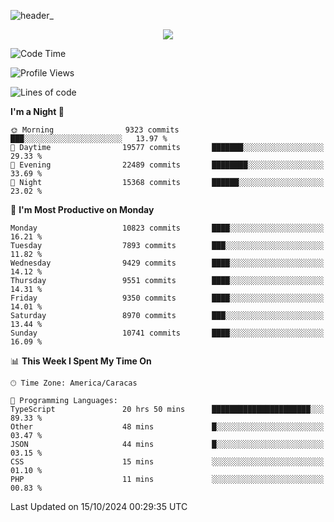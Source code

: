 ![header_](https://github.com/user-attachments/assets/4010d822-ccdc-4198-b608-18c773338d18)


<p align="center">
  <a href="http://www.github.com/thevacs">
    <img src="https://github-readme-streak-stats.herokuapp.com/?user=thevacs&stroke=ffffff&background=1c1917&ring=0891b2&fire=0891b2&currStreakNum=ffffff&currStreakLabel=0891b2&sideNums=ffffff&sideLabels=ffffff&dates=ffffff&hide_border=true" />
  </a>
</p>

<!--START_SECTION:waka-->
![Code Time](http://img.shields.io/badge/Code%20Time-2%2C969%20hrs%2014%20mins-blue)

![Profile Views](http://img.shields.io/badge/Profile%20Views-0-blue)

![Lines of code](https://img.shields.io/badge/From%20Hello%20World%20I%27ve%20Written-10.4%20million%20lines%20of%20code-blue)

**I'm a Night 🦉** 

```text
🌞 Morning                9323 commits        ███░░░░░░░░░░░░░░░░░░░░░░   13.97 % 
🌆 Daytime                19577 commits       ███████░░░░░░░░░░░░░░░░░░   29.33 % 
🌃 Evening                22489 commits       ████████░░░░░░░░░░░░░░░░░   33.69 % 
🌙 Night                  15368 commits       ██████░░░░░░░░░░░░░░░░░░░   23.02 % 
```
📅 **I'm Most Productive on Monday** 

```text
Monday                   10823 commits       ████░░░░░░░░░░░░░░░░░░░░░   16.21 % 
Tuesday                  7893 commits        ███░░░░░░░░░░░░░░░░░░░░░░   11.82 % 
Wednesday                9429 commits        ████░░░░░░░░░░░░░░░░░░░░░   14.12 % 
Thursday                 9551 commits        ████░░░░░░░░░░░░░░░░░░░░░   14.31 % 
Friday                   9350 commits        ████░░░░░░░░░░░░░░░░░░░░░   14.01 % 
Saturday                 8970 commits        ███░░░░░░░░░░░░░░░░░░░░░░   13.44 % 
Sunday                   10741 commits       ████░░░░░░░░░░░░░░░░░░░░░   16.09 % 
```


📊 **This Week I Spent My Time On** 

```text
🕑︎ Time Zone: America/Caracas

💬 Programming Languages: 
TypeScript               20 hrs 50 mins      ██████████████████████░░░   89.33 % 
Other                    48 mins             █░░░░░░░░░░░░░░░░░░░░░░░░   03.47 % 
JSON                     44 mins             █░░░░░░░░░░░░░░░░░░░░░░░░   03.15 % 
CSS                      15 mins             ░░░░░░░░░░░░░░░░░░░░░░░░░   01.10 % 
PHP                      11 mins             ░░░░░░░░░░░░░░░░░░░░░░░░░   00.83 % 
```


 Last Updated on 15/10/2024 00:29:35 UTC
<!--END_SECTION:waka-->

